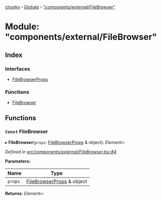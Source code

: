 [chonky](../README.md) › [Globals](../globals.md) › ["components/external/FileBrowser"](_components_external_filebrowser_.md)

# Module: "components/external/FileBrowser"

## Index

### Interfaces

* [FileBrowserProps](../interfaces/_components_external_filebrowser_.filebrowserprops.md)

### Functions

* [FileBrowser](_components_external_filebrowser_.md#const-filebrowser)

## Functions

### `Const` FileBrowser

▸ **FileBrowser**(`props`: [FileBrowserProps](../interfaces/_components_external_filebrowser_.filebrowserprops.md) & object): *Element‹›*

*Defined in [src/components/external/FileBrowser.tsx:84](https://github.com/TimboKZ/Chonky/blob/cc6d20b/src/components/external/FileBrowser.tsx#L84)*

**Parameters:**

Name | Type |
------ | ------ |
`props` | [FileBrowserProps](../interfaces/_components_external_filebrowser_.filebrowserprops.md) & object |

**Returns:** *Element‹›*
